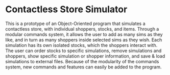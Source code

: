 # Contactless Store Simulator

This is a prototype of an Object-Oriented program that simulates a contactless store, with individual shoppers, stocks, and items. Through a modular commands system, it allows the user to add as many sims as they like, and in turn as many shoppers inside selected sims as they wish. Each simulation has its own isolated stocks, which the shoppers interact with. The user can order stocks to specific simulations, remove simulations and shoppers, show specific simulation or shopper information, and save & load simulations to external files. Because of the modularity of the commands system, new commands and features can easily be added to the program. 
